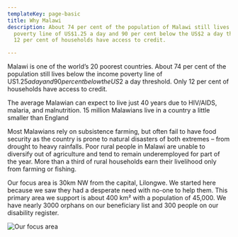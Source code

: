 ```yaml
---
templateKey: page-basic
title: Why Malawi
description: About 74 per cent of the population of Malawi still lives below the income
  poverty line of US$1.25 a day and 90 per cent below the US$2 a day threshold. Only
  12 per cent of households have access to credit.

---
```

Malawi is one of the world’s 20 poorest countries. About 74 per cent of the population still lives below the income poverty line of US$1.25 a day and 90 per cent below the US$2 a day threshold. Only 12 per cent of households have access to credit.

The average Malawian can expect to live just 40 years due to HIV/AIDS, malaria, and malnutrition. 15 million Malawians live in a country a little smaller than England

Most Malawians rely on subsistence farming, but often fail to have food security as the country is prone to natural disasters of both extremes – from drought to heavy rainfalls. Poor rural people in Malawi are unable to diversify out of agriculture and tend to remain underemployed for part of the year. More than a third of rural households earn their livelihood only from farming or fishing.

Our focus area is 30km NW from the capital, Lilongwe. We started here because we saw they had a desperate need with no-one to help them. This primary area we support is about 400 km² with a population of 45,000. We have nearly 3000 orphans on our beneficiary list and 300 people on our disability register.

![Our focus area](/img/focus-area1.png "Our focus area")